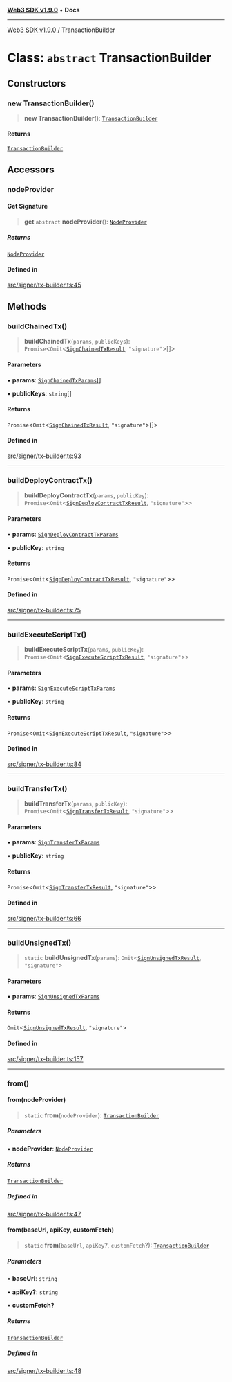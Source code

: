 [**Web3 SDK v1.9.0**](../README.md) • **Docs**

***

[Web3 SDK v1.9.0](../globals.md) / TransactionBuilder

# Class: `abstract` TransactionBuilder

## Constructors

### new TransactionBuilder()

> **new TransactionBuilder**(): [`TransactionBuilder`](TransactionBuilder.md)

#### Returns

[`TransactionBuilder`](TransactionBuilder.md)

## Accessors

### nodeProvider

#### Get Signature

> **get** `abstract` **nodeProvider**(): [`NodeProvider`](NodeProvider.md)

##### Returns

[`NodeProvider`](NodeProvider.md)

#### Defined in

[src/signer/tx-builder.ts:45](https://github.com/Mystic-Nayy/alephium-web3/blob/c1afd789a197ce5fe21f08c2965942090157c33d/packages/web3/src/signer/tx-builder.ts#L45)

## Methods

### buildChainedTx()

> **buildChainedTx**(`params`, `publicKeys`): `Promise`\<`Omit`\<[`SignChainedTxResult`](../type-aliases/SignChainedTxResult.md), `"signature"`\>[]\>

#### Parameters

• **params**: [`SignChainedTxParams`](../type-aliases/SignChainedTxParams.md)[]

• **publicKeys**: `string`[]

#### Returns

`Promise`\<`Omit`\<[`SignChainedTxResult`](../type-aliases/SignChainedTxResult.md), `"signature"`\>[]\>

#### Defined in

[src/signer/tx-builder.ts:93](https://github.com/Mystic-Nayy/alephium-web3/blob/c1afd789a197ce5fe21f08c2965942090157c33d/packages/web3/src/signer/tx-builder.ts#L93)

***

### buildDeployContractTx()

> **buildDeployContractTx**(`params`, `publicKey`): `Promise`\<`Omit`\<[`SignDeployContractTxResult`](../interfaces/SignDeployContractTxResult.md), `"signature"`\>\>

#### Parameters

• **params**: [`SignDeployContractTxParams`](../interfaces/SignDeployContractTxParams.md)

• **publicKey**: `string`

#### Returns

`Promise`\<`Omit`\<[`SignDeployContractTxResult`](../interfaces/SignDeployContractTxResult.md), `"signature"`\>\>

#### Defined in

[src/signer/tx-builder.ts:75](https://github.com/Mystic-Nayy/alephium-web3/blob/c1afd789a197ce5fe21f08c2965942090157c33d/packages/web3/src/signer/tx-builder.ts#L75)

***

### buildExecuteScriptTx()

> **buildExecuteScriptTx**(`params`, `publicKey`): `Promise`\<`Omit`\<[`SignExecuteScriptTxResult`](../interfaces/SignExecuteScriptTxResult.md), `"signature"`\>\>

#### Parameters

• **params**: [`SignExecuteScriptTxParams`](../interfaces/SignExecuteScriptTxParams.md)

• **publicKey**: `string`

#### Returns

`Promise`\<`Omit`\<[`SignExecuteScriptTxResult`](../interfaces/SignExecuteScriptTxResult.md), `"signature"`\>\>

#### Defined in

[src/signer/tx-builder.ts:84](https://github.com/Mystic-Nayy/alephium-web3/blob/c1afd789a197ce5fe21f08c2965942090157c33d/packages/web3/src/signer/tx-builder.ts#L84)

***

### buildTransferTx()

> **buildTransferTx**(`params`, `publicKey`): `Promise`\<`Omit`\<[`SignTransferTxResult`](../interfaces/SignTransferTxResult.md), `"signature"`\>\>

#### Parameters

• **params**: [`SignTransferTxParams`](../interfaces/SignTransferTxParams.md)

• **publicKey**: `string`

#### Returns

`Promise`\<`Omit`\<[`SignTransferTxResult`](../interfaces/SignTransferTxResult.md), `"signature"`\>\>

#### Defined in

[src/signer/tx-builder.ts:66](https://github.com/Mystic-Nayy/alephium-web3/blob/c1afd789a197ce5fe21f08c2965942090157c33d/packages/web3/src/signer/tx-builder.ts#L66)

***

### buildUnsignedTx()

> `static` **buildUnsignedTx**(`params`): `Omit`\<[`SignUnsignedTxResult`](../interfaces/SignUnsignedTxResult.md), `"signature"`\>

#### Parameters

• **params**: [`SignUnsignedTxParams`](../interfaces/SignUnsignedTxParams.md)

#### Returns

`Omit`\<[`SignUnsignedTxResult`](../interfaces/SignUnsignedTxResult.md), `"signature"`\>

#### Defined in

[src/signer/tx-builder.ts:157](https://github.com/Mystic-Nayy/alephium-web3/blob/c1afd789a197ce5fe21f08c2965942090157c33d/packages/web3/src/signer/tx-builder.ts#L157)

***

### from()

#### from(nodeProvider)

> `static` **from**(`nodeProvider`): [`TransactionBuilder`](TransactionBuilder.md)

##### Parameters

• **nodeProvider**: [`NodeProvider`](NodeProvider.md)

##### Returns

[`TransactionBuilder`](TransactionBuilder.md)

##### Defined in

[src/signer/tx-builder.ts:47](https://github.com/Mystic-Nayy/alephium-web3/blob/c1afd789a197ce5fe21f08c2965942090157c33d/packages/web3/src/signer/tx-builder.ts#L47)

#### from(baseUrl, apiKey, customFetch)

> `static` **from**(`baseUrl`, `apiKey`?, `customFetch`?): [`TransactionBuilder`](TransactionBuilder.md)

##### Parameters

• **baseUrl**: `string`

• **apiKey?**: `string`

• **customFetch?**

##### Returns

[`TransactionBuilder`](TransactionBuilder.md)

##### Defined in

[src/signer/tx-builder.ts:48](https://github.com/Mystic-Nayy/alephium-web3/blob/c1afd789a197ce5fe21f08c2965942090157c33d/packages/web3/src/signer/tx-builder.ts#L48)
